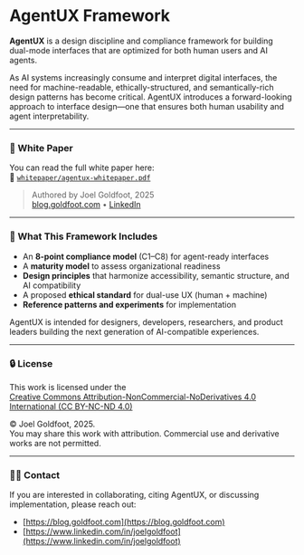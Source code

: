 # AgentUX Framework

**AgentUX** is a design discipline and compliance framework for building dual-mode interfaces that are optimized for both human users and AI agents.

As AI systems increasingly consume and interpret digital interfaces, the need for machine-readable, ethically-structured, and semantically-rich design patterns has become critical. AgentUX introduces a forward-looking approach to interface design—one that ensures both human usability and agent interpretability.

---

### 📄 White Paper

You can read the full white paper here:  
📘 [`whitepaper/agentux-whitepaper.pdf`](whitepaper/agentux-whitepaper.pdf)

> Authored by Joel Goldfoot, 2025  
> [blog.goldfoot.com](https://blog.goldfoot.com) • [LinkedIn](https://www.linkedin.com/in/joelgoldfoot)

---

### 🧩 What This Framework Includes

- An **8-point compliance model** (C1–C8) for agent-ready interfaces  
- A **maturity model** to assess organizational readiness  
- **Design principles** that harmonize accessibility, semantic structure, and AI compatibility  
- A proposed **ethical standard** for dual-use UX (human + machine)  
- **Reference patterns and experiments** for implementation

AgentUX is intended for designers, developers, researchers, and product leaders building the next generation of AI-compatible experiences.

---

### 🔒 License

This work is licensed under the  
[Creative Commons Attribution-NonCommercial-NoDerivatives 4.0 International (CC BY-NC-ND 4.0)](https://creativecommons.org/licenses/by-nc-nd/4.0/)

© Joel Goldfoot, 2025.  
You may share this work with attribution. Commercial use and derivative works are not permitted.

---

### 🙋‍♂️ Contact

If you are interested in collaborating, citing AgentUX, or discussing implementation, please reach out:

- [https://blog.goldfoot.com](https://blog.goldfoot.com)
- [https://www.linkedin.com/in/joelgoldfoot](https://www.linkedin.com/in/joelgoldfoot)
